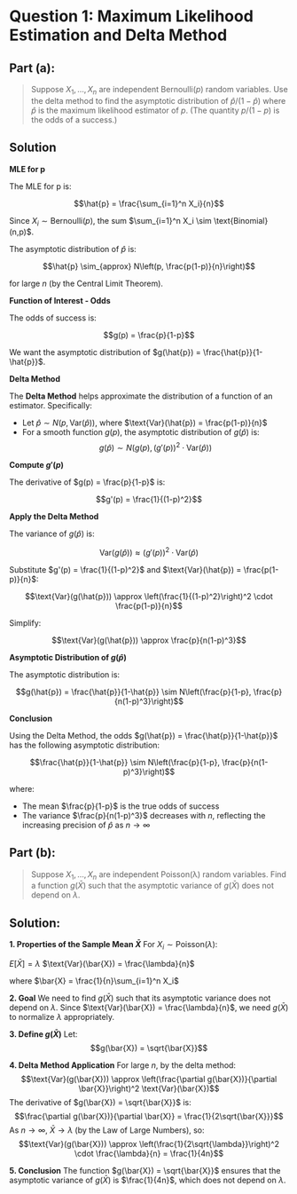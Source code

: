 # Question 1: Maximum Likelihood Estimation and Delta Method

## Part (a):

> Suppose $X_1, \ldots, X_n$ are independent $\text{Bernoulli}(p)$ random variables. Use the delta method to find the asymptotic distribution of $\hat{p}/(1-\hat{p})$ where $\hat{p}$ is the maximum likelihood estimator of $p$. (The quantity $p/(1-p)$ is the odds of a success.)

## Solution

**MLE for p**

The MLE for p is:

$$\hat{p} = \frac{\sum_{i=1}^n X_i}{n}$$

Since $X_i \sim \text{Bernoulli}(p)$, the sum $\sum_{i=1}^n X_i \sim \text{Binomial}(n,p)$.

The asymptotic distribution of $\hat{p}$ is:

$$\hat{p} \sim_{approx} N\left(p, \frac{p(1-p)}{n}\right)$$

for large $n$ (by the Central Limit Theorem).

**Function of Interest - Odds**

The odds of success is:

$$g(p) = \frac{p}{1-p}$$

We want the asymptotic distribution of $g(\hat{p}) = \frac{\hat{p}}{1-\hat{p}}$.

**Delta Method**

The **Delta Method** helps approximate the distribution of a function of an estimator. Specifically:

- Let $\hat{p} \sim N(p, \text{Var}(\hat{p}))$, where $\text{Var}(\hat{p}) = \frac{p(1-p)}{n}$
- For a smooth function $g(p)$, the asymptotic distribution of $g(\hat{p})$ is:
  $$g(\hat{p}) \sim N(g(p), (g'(p))^2 \cdot \text{Var}(\hat{p}))$$

**Compute $g'(p)$**

The derivative of $g(p) = \frac{p}{1-p}$ is:

$$g'(p) = \frac{1}{(1-p)^2}$$

**Apply the Delta Method**

The variance of $g(\hat{p})$ is:

$$\text{Var}(g(\hat{p})) \approx (g'(p))^2 \cdot \text{Var}(\hat{p})$$

Substitute $g'(p) = \frac{1}{(1-p)^2}$ and $\text{Var}(\hat{p}) = \frac{p(1-p)}{n}$:

$$\text{Var}(g(\hat{p})) \approx \left(\frac{1}{(1-p)^2}\right)^2 \cdot \frac{p(1-p)}{n}$$

Simplify:

$$\text{Var}(g(\hat{p})) \approx \frac{p}{n(1-p)^3}$$

**Asymptotic Distribution of $g(\hat{p})$**

The asymptotic distribution is:

$$g(\hat{p}) = \frac{\hat{p}}{1-\hat{p}} \sim N\left(\frac{p}{1-p}, \frac{p}{n(1-p)^3}\right)$$

**Conclusion**

Using the Delta Method, the odds $g(\hat{p}) = \frac{\hat{p}}{1-\hat{p}}$ has the following asymptotic distribution:

$$\frac{\hat{p}}{1-\hat{p}} \sim N\left(\frac{p}{1-p}, \frac{p}{n(1-p)^3}\right)$$

where:

- The mean $\frac{p}{1-p}$ is the true odds of success
- The variance $\frac{p}{n(1-p)^3}$ decreases with $n$, reflecting the increasing precision of $\hat{p}$ as $n \to \infty$

## Part (b):

> Suppose $X_1,\dots,X_n$ are independent Poisson(λ) random variables. Find a function $g(\bar{X})$ such that the asymptotic variance of $g(\bar{X})$ does not depend on $\lambda$.

## Solution:

**1. Properties of the Sample Mean $\bar{X}$**
For $X_i \sim \text{Poisson}(\lambda)$:

$E[\bar{X}] = \lambda$
$\text{Var}(\bar{X}) = \frac{\lambda}{n}$

where $\bar{X} = \frac{1}{n}\sum_{i=1}^n X_i$

**2. Goal**
We need to find $g(\bar{X})$ such that its asymptotic variance does not depend on $\lambda$. Since $\text{Var}(\bar{X}) = \frac{\lambda}{n}$, we need $g(\bar{X})$ to normalize $\lambda$ appropriately.

**3. Define $g(\bar{X})$**
Let:
$$g(\bar{X}) = \sqrt{\bar{X}}$$

**4. Delta Method Application**
For large $n$, by the delta method:
$$\text{Var}(g(\bar{X})) \approx \left(\frac{\partial g(\bar{X})}{\partial \bar{X}}\right)^2 \text{Var}(\bar{X})$$
The derivative of $g(\bar{X}) = \sqrt{\bar{X}}$ is:
$$\frac{\partial g(\bar{X})}{\partial \bar{X}} = \frac{1}{2\sqrt{\bar{X}}}$$
As $n \to \infty$, $\bar{X} \to \lambda$ (by the Law of Large Numbers), so:
$$\text{Var}(g(\bar{X})) \approx \left(\frac{1}{2\sqrt{\lambda}}\right)^2 \cdot \frac{\lambda}{n} = \frac{1}{4n}$$

**5. Conclusion**
The function $g(\bar{X}) = \sqrt{\bar{X}}$ ensures that the asymptotic variance of $g(\bar{X})$ is $\frac{1}{4n}$, which does not depend on $\lambda$.
